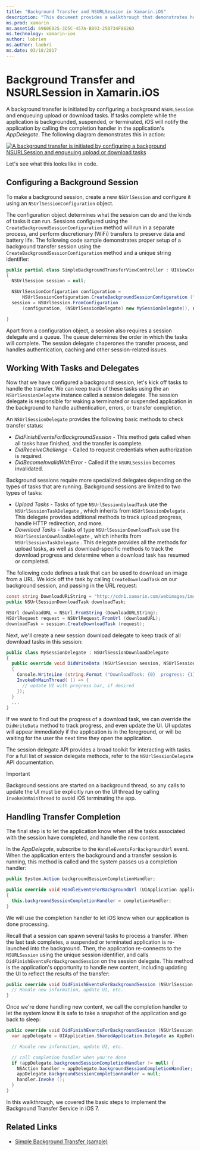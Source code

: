 ```yaml
---
title: "Background Transfer and NSURLSession in Xamarin.iOS"
description: "This document provides a walkthrough that demonstrates how to use background transfer and NSUrlSession to kick off the download of a large image, and continue that download when the app is placed in the background."
ms.prod: xamarin
ms.assetid: 6960E025-3D5C-457A-B893-25B734F8626D
ms.technology: xamarin-ios
author: lobrien
ms.author: laobri
ms.date: 03/18/2017
---
```


# Background Transfer and NSURLSession in Xamarin.iOS

A background transfer is initiated by configuring a background `NSURLSession` and enqueuing upload or download tasks. If tasks complete while the application is backgrounded, suspended, or terminated, iOS will notify the application by calling the completion handler in the application's *AppDelegate*. The following diagram demonstrates this in action:

 [![](background-transfer-walkthrough-images/transfer.png "A background transfer is initiated by configuring a background NSURLSession and enqueuing upload or download tasks")](background-transfer-walkthrough-images/transfer.png#lightbox)

Let's see what this looks like in code.

## Configuring a Background Session

To make a background session, create a new `NSUrlSession` and configure it using an `NSUrlSessionConfiguration` object.

The configuration object determines what the session can do and the kinds of tasks it can run.
Sessions configured using the `CreateBackgroundSessionConfiguration` method will run in a separate process,
and perform discretionary (WiFi) transfers to preserve data and battery life.
The following code sample demonstrates proper setup of a background transfer session
using the `CreateBackgroundSessionConfiguration` method and a unique string identifier:

```csharp
public partial class SimpleBackgroundTransferViewController : UIViewController
{
  NSUrlSession session = null;

  NSUrlSessionConfiguration configuration =
      NSUrlSessionConfiguration.CreateBackgroundSessionConfiguration ("com.SimpleBackgroundTransfer.BackgroundSession");
  session = NSUrlSession.FromConfiguration
      (configuration, (NSUrlSessionDelegate) new MySessionDelegate(), new NSOperationQueue());

}
```

Apart from a configuration object, a session also requires a session delegate and a queue.
The queue determines the order in which the tasks will complete. The session delegate
chaperones the transfer process, and handles authentication, caching and other session-related issues.

## Working With Tasks and Delegates

Now that we have configured a background session, let's kick off tasks to handle the transfer. We can keep track of these tasks using the an `NSUrlSessionDelegate` instance called a session delegate. The session delegate is responsible for waking a terminated or suspended application in the background to handle authentication, errors, or transfer completion.

An `NSUrlSessionDelegate` provides the following basic methods to check transfer status:

-  *DidFinishEventsForBackgroundSession* - This method gets called when all tasks have finished, and the transfer is complete.
-  *DidReceiveChallenge* - Called to request credentials when authorization is required.
-  *DidBecomeInvalidWithError* - Called if the  `NSURLSession` becomes invalidated.


Background sessions require more specialized delegates depending on the types of tasks that are running. Background sessions are limited to two types of tasks:

-  *Upload Tasks* - Tasks of type  `NSUrlSessionUploadTask` use the  `NSUrlSessionTaskDelegate` , which inherits from  `NSUrlSessionDelegate` . This delegate provides additional methods to track upload progress, handle HTTP redirection, and more.
-  *Download Tasks* - Tasks of type  `NSUrlSessionDownloadTask` use the  `NSUrlSessionDownloadDelegate` , which inherits from  `NSUrlSessionTaskDelegate` . This delegate provides all the methods for upload tasks, as well as download-specific methods to track the download progress and determine when a download task has resumed or completed.


The following code defines a task that can be used to download an image from a URL. We kick off the task by calling `CreateDownloadTask` on our background session, and passing in the URL request:

```csharp
const string DownloadURLString = "http://cdn1.xamarin.com/webimages/images/xamarin.png";
public NSUrlSessionDownloadTask downloadTask;

NSUrl downloadURL = NSUrl.FromString (DownloadURLString);
NSUrlRequest request = NSUrlRequest.FromUrl (downloadURL);
downloadTask = session.CreateDownloadTask (request);
```

Next, we'll create a new session download delegate to keep track of all download tasks in this session:

```csharp
public class MySessionDelegate : NSUrlSessionDownloadDelegate
{
  public override void DidWriteData (NSUrlSession session, NSUrlSessionDownloadTask downloadTask, long bytesWritten, long totalBytesWritten, long totalBytesExpectedToWrite)
  {
    Console.WriteLine (string.Format ("DownloadTask: {0}  progress: {1}", downloadTask, progress));
    InvokeOnMainThread( () => {
      // update UI with progress bar, if desired
    });
  }
  ...
}
```

If we want to find out the progress of a download task, we can override the `DidWriteData` method to track progress, and even update the UI. UI updates will appear immediately if the application is in the foreground, or will be waiting for the user the next time they open the application.

The session delegate API provides a broad toolkit for interacting with tasks. For a full list of session delegate methods, refer to the `NSUrlSessionDelegate` API documentation.

> [!IMPORTANT]
> Background sessions are started on a background thread, so any calls to update the UI must be explicitly run on the UI thread by calling `InvokeOnMainThread` to avoid iOS terminating the app. 


## Handling Transfer Completion

The final step is to let the application know when all the tasks associated with the session have completed, and handle the new content.

In the *AppDelegate*, subscribe to the `HandleEventsForBackgroundUrl` event. When the application enters the background and a transfer session is running, this method is called and the system passes us a completion handler:

```csharp
public System.Action backgroundSessionCompletionHandler;

public override void HandleEventsForBackgroundUrl (UIApplication application, string sessionIdentifier, System.Action completionHandler)
{
  this.backgroundSessionCompletionHandler = completionHandler;
}
```

We will use the completion handler to let iOS know when our application is done processing.

Recall that a session can spawn several tasks to process a transfer. When the last task completes, a suspended or terminated application is re-launched into the background. Then, the application re-connects to the `NSURLSession` using the unique session identifier, and calls `DidFinishEventsForBackgroundSession` on the session delegate. This method is the application's opportunity to handle new content, including updating the UI to reflect the results of the transfer:

```csharp
public override void DidFinishEventsForBackgroundSession (NSUrlSession session) {
  // Handle new information, update UI, etc.
}
```

Once we're done handling new content, we call the completion handler to let the system know it is safe to take a snapshot of the application and go back to sleep:

```csharp
public override void DidFinishEventsForBackgroundSession (NSUrlSession session) {
  var appDelegate = UIApplication.SharedApplication.Delegate as AppDelegate;

  // Handle new information, update UI, etc.

  // call completion handler when you're done
  if (appDelegate.backgroundSessionCompletionHandler != null) {
    NSAction handler = appDelegate.backgroundSessionCompletionHandler;
    appDelegate.backgroundSessionCompletionHandler = null;
    handler.Invoke ();
  }
}
```

In this walkthrough, we covered the basic steps to implement the Background Transfer Service in iOS 7.



## Related Links

- [Simple Background Transfer (sample)](https://developer.xamarin.com/samples/monotouch/SimpleBackgroundTransfer/)
